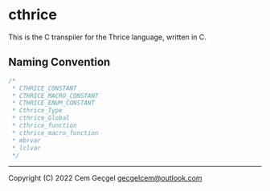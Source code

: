 [//]: # "SPDX-FileCopyrightText: (C) 2022 Cem Geçgel <gecgelcem@outlook.com>"
[//]: # "SPDX-License-Identifier: GPL-3.0-or-later"

# cthrice

This is the C transpiler for the Thrice language, written in C.

## Naming Convention

```C
/*
 * CTHRICE_CONSTANT
 * CTHRICE_MACRO_CONSTANT
 * CTHRICE_ENUM_CONSTANT
 * Cthrice_Type
 * cthrice_Global
 * cthrice_function
 * cthrice_macro_function
 * mbrvar
 * lclvar
 */
```

---

Copyright (C) 2022 Cem Geçgel <gecgelcem@outlook.com>
